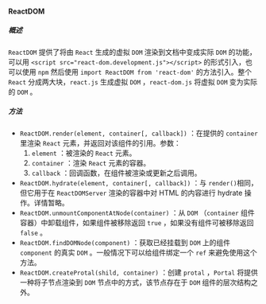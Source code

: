 #### ReactDOM

##### 概述

`ReactDOM` 提供了将由 `React` 生成的虚拟 `DOM` 渲染到文档中变成实际 `DOM` 的功能，可以用 `<script src="react-dom.development.js"></script>` 的形式引入，也可以使用 `npm` 然后使用 `import ReactDOM from 'react-dom'` 的方法引入。整个 `React` 分成两大块，`react.js` 生成虚拟 `DOM` ，`react-dom.js` 将虚拟 `DOM` 变为实际的 `DOM` 。

##### 方法

- `ReactDOM.render(element, container[, callback])` ：在提供的 `container` 里渲染 `React` 元素，并返回对该组件的引用。参数：
  1. `element` ：被渲染的 `React` 元素。
  2. `container` ：渲染 `React` 元素的容器。
  3. `callback` ：回调函数，在组件被渲染或更新之后调用。
- `ReactDOM.hydrate(element, container[, callback])` ：与 `render()`相同，但它用于在 `ReactDOMServer` 渲染的容器中对 HTML 的内容进行 hydrate 操作。详情暂略。
- `ReactDOM.unmountComponentAtNode(container)` ：从 `DOM` （`container` 组件容器）中卸载组件，如果组件被移除返回 `true` ，如果没有组件可被移除返回 `false` 。
- `ReactDOM.findDOMNode(component)` ：获取已经挂载到 `DOM` 上的组件 `component` 的真实 `DOM` 。一般情况下可以给组件绑定一个 `ref` 来避免使用这个方法。
- `ReactDOM.createProtal(shild, container)` ：创建 `protal` ，`Portal` 将提供一种将子节点渲染到 `DOM` 节点中的方式，该节点存在于 `DOM` 组件的层次结构之外。